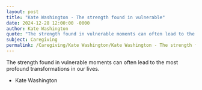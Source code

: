 ```yaml
---
layout: post
title: "Kate Washington - The strength found in vulnerable"
date: 2024-12-28 12:00:00 -0000
author: Kate Washington
quote: "The strength found in vulnerable moments can often lead to the most profound transformations in our lives."
subject: Caregiving
permalink: /Caregiving/Kate Washington/Kate Washington - The strength found in vulnerable
---
```


The strength found in vulnerable moments can often lead to the most profound transformations in our lives.

- Kate Washington
